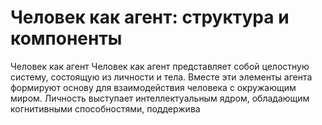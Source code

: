 # Человек как агент: структура и компоненты

Человек как агент
Человек как агент представляет собой целостную систему, состоящую из личности и тела. Вместе эти элементы агента формируют основу для взаимодействия человека с окружающим миром.
Личность выступает интеллектуальным ядром, обладающим когнитивными способностями, поддержива
